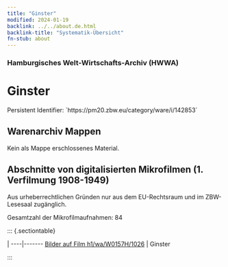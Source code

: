 ```yaml
---
title: "Ginster"
modified: 2024-01-19
backlink: ../../about.de.html
backlink-title: "Systematik-Übersicht"
fn-stub: about
---
```


### Hamburgisches Welt-Wirtschafts-Archiv (HWWA)

# Ginster

<div class="hint">Persistent Identifier: `https://pm20.zbw.eu/category/ware/i/142853`</div>







## Warenarchiv Mappen





Kein als Mappe erschlossenes Material.



<a id="filmsections" />

## Abschnitte von digitalisierten Mikrofilmen (1. Verfilmung 1908-1949)

<p>Aus urheberrechtlichen Gründen nur aus dem EU-Rechtsraum und im ZBW-Lesesaal zugänglich.</p>


<p>Gesamtzahl der Mikrofilmaufnahmen: 84</p>





::: {.sectiontable}

 | 
----|-------
<a class="btn" href="https://pm20.zbw.eu/film/h1/wa/W0157H/1026" rel="nofollow">Bilder auf Film h1/wa/W0157H/1026</a> | Ginster


:::
















